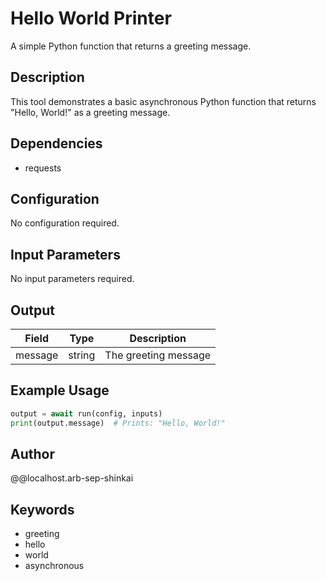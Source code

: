 # Hello World Printer

A simple Python function that returns a greeting message.

## Description

This tool demonstrates a basic asynchronous Python function that returns "Hello, World!" as a greeting message.

## Dependencies

- requests

## Configuration

No configuration required.

## Input Parameters

No input parameters required.

## Output

| Field   | Type   | Description         |
|---------|--------|---------------------|
| message | string | The greeting message |

## Example Usage

```python
output = await run(config, inputs)
print(output.message)  # Prints: "Hello, World!"
```

## Author

@@localhost.arb-sep-shinkai

## Keywords

- greeting
- hello
- world
- asynchronous